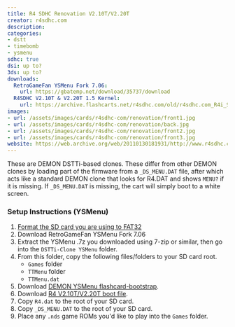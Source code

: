 ```yaml
---
title: R4 SDHC Renovation V2.10T/V2.20T
creator: r4sdhc.com
description:
categories:
- dstt
- timebomb
- ysmenu
sdhc: true
dsi: up to?
3ds: up to?
downloads:
  RetroGameFan YSMenu Fork 7.06:
    url: https://gbatemp.net/download/35737/download
  R4SDHC V2.10T & V2.20T 1.5 Kernel:
    url: https://archive.flashcarts.net/r4sdhc.com/old/r4sdhc.com_R4i_SDHC_V2.10T_V2.20T_Kernel_2.10T15.zip
images:
- url: /assets/images/cards/r4sdhc-com/renovation/front1.jpg
- url: /assets/images/cards/r4sdhc-com/renovation/back.jpg
- url: /assets/images/cards/r4sdhc-com/renovation/front2.jpg
- url: /assets/images/cards/r4sdhc-com/renovation/front3.jpg
website: https://web.archive.org/web/20110130181931/http://www.r4sdhc.com/
---
```


These are DEMON DSTTi-based clones. These differ from other DEMON clones by loading part of the firmware from a `_DS_MENU.DAT` file, after which acts like a standard DEMON clone that looks for R4.DAT and shows `MENU?` if it is missing. If `_DS_MENU.DAT` is missing, the cart will simply boot to a white screen.

### Setup Instructions (YSMenu)

1. [Format the SD card you are using to FAT32](https://dsi.cfw.guide/sd-card-setup.html)
1. Download RetroGameFan YSMenu Fork 7.06
1. Extract the YSMenu .7z you downloaded using 7-zip or similar, then go into the `DSTTi-Clone YSMenu` folder.
1. From this folder, copy the following files/folders to your SD card root.
    - `Games` folder
    - `TTMenu` folder
    - `TTMenu.dat`
1. Download [DEMON YSMenu flashcard-bootstrap](https://archive.flashcarts.net/YSMenu/DEMON_common/R4.dat).
1. Download [R4 V2.10T/V2.20T boot file](https://github.com/flashcarts/flashcard-archive/raw/refs/heads/main/archive/r4sdhc.com/old/r4sdhc.com_R4i_SDHC_V2.10T_V2.20T_Kernel_2.10T15/_DS_MENU.DAT).
1. Copy `R4.dat` to the root of your SD card.
1. Copy `_DS_MENU.DAT` to the root of your SD card.
1. Place any `.nds` game ROMs you'd like to play into the `Games` folder.
